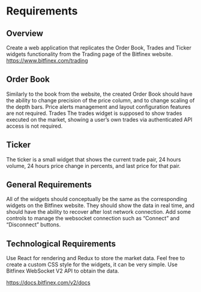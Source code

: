 # Requirements

## Overview
Create a web application that replicates the Order Book, Trades and Ticker widgets functionality from the Trading page of the Bitfinex website.
https://www.bitfinex.com/trading

## Order Book
Similarly to the book from the website, the created Order Book should have the ability to change precision of the price column, and to change scaling of the depth bars. Price alerts management and layout configuration features are not required.
Trades
The trades widget is supposed to show trades executed on the market, showing a user’s own trades via authenticated API access is not required. 

## Ticker

The ticker is a small widget that shows the current trade pair, 24 hours volume, 24 hours price change in percents, and last price for that pair.

## General Requirements

All of the widgets should conceptually be the same as the corresponding widgets on the Bitfinex website. They should show the data in real time, and should have the ability to recover after lost network connection. Add some controls to manage the websocket connection such as “Connect” and “Disconnect” buttons.

## Technological Requirements
Use React for rendering and Redux to store the market data. Feel free to create a custom CSS style for the widgets, it can be very simple. Use Bitfinex WebSocket V2 API to obtain the data.

https://docs.bitfinex.com/v2/docs 
